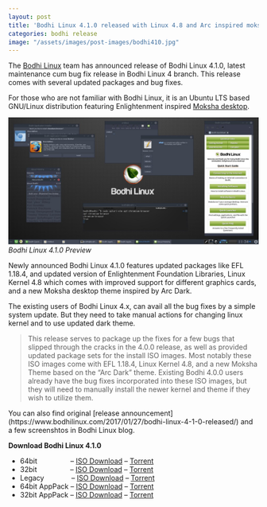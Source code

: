 ```yaml
---
layout: post
title: 'Bodhi Linux 4.1.0 released with Linux 4.8 and Arc inspired moksha theme'
categories: bodhi release
image: "/assets/images/post-images/bodhi410.jpg"
---
```

The [Bodhi Linux](/distribution/bodhi) team has announced release of Bodhi Linux 4.1.0, latest maintenance cum bug fix release in Bodhi Linux 4 branch. This release comes with several updated packages and bug fixes.

For those who are not familiar with Bodhi Linux, it is an Ubuntu LTS based GNU/Linux distribution featuring Enlightenment inspired [Moksha desktop](/desktop/moksha).

![Bodhi Linux 4.1.0 Preview](/assets/images/post-images/bodhi410.jpg)
*Bodhi Linux 4.1.0 Preview*

Newly announced Bodhi Linux 4.1.0 features updated packages like EFL 1.18.4, and updated version of Enlightenment Foundation Libraries, Linux Kernel 4.8 which comes with improved support for different graphics cards, and a new Moksha desktop theme inspired by Arc Dark.

The existing users of Bodhi Linux 4.x, can avail all the bug fixes by a simple system update. But they need to take manual actions for changing linux kernel and to use updated dark theme.
<blockquote>
This release serves to package up the fixes for a few bugs that slipped through the cracks in the 4.0.0 release, as well as provided updated package sets for the install ISO images. Most notably these ISO images come with EFL 1.18.4, Linux Kernel 4.8, and a new Moksha Theme based on the “Arc Dark” theme. Existing Bodhi 4.0.0 users already have the bug fixes incorporated into these ISO images, but they will need to manually install the newer kernel and theme if they wish to utilize them.
</blockquote>
You can also find original [release announcement](https://www.bodhilinux.com/2017/01/27/bodhi-linux-4-1-0-released/) and a few screenshtos in Bodhi Linux blog.

**Download Bodhi Linux 4.1.0**
<ul>
<li>64bit &nbsp; &nbsp; &nbsp; &nbsp; &nbsp; &nbsp; &nbsp; &nbsp; – <a href="https://sourceforge.net/projects/bodhilinux/files/4.1.0/bodhi-4.1.0-64.iso/download">ISO Download</a>&nbsp;– <a href="https://sourceforge.net/projects/bodhilinux/files/4.1.0/bodhi-4.1.0-64.iso.torrent/download">Torrent</a></li>
<li>32bit &nbsp; &nbsp; &nbsp; &nbsp; &nbsp; &nbsp; &nbsp; &nbsp; – <a href="https://sourceforge.net/projects/bodhilinux/files/4.1.0/bodhi-4.1.0-32.iso/download">ISO Download</a> – <a href="https://sourceforge.net/projects/bodhilinux/files/4.1.0/bodhi-4.1.0-32.iso.torrent/download">Torrent</a></li>
<li>Legacy &nbsp; &nbsp; &nbsp; &nbsp; &nbsp; &nbsp; &nbsp;– <a href="https://sourceforge.net/projects/bodhilinux/files/4.1.0/bodhi-4.1.0-legacy.iso/download">ISO Download</a> – <a href="https://sourceforge.net/projects/bodhilinux/files/4.0.0/bodhi-4.0.0-legacy.iso.torrent/download">Torrent</a></li>
<li>64bit AppPack – <a href="https://sourceforge.net/projects/bodhilinux/files/4.1.0/bodhi-4.1.0-apppack-64.iso/download">ISO Download</a> – <a href="https://sourceforge.net/projects/bodhilinux/files/4.1.0/bodhi-4.1.0-apppack-64.iso.torrent/download">Torrent</a></li>
<li>32bit AppPack – <a href="https://sourceforge.net/projects/bodhilinux/files/4.1.0/bodhi-4.1.0-apppack-32.iso/download">ISO Download</a> – <a href="https://sourceforge.net/projects/bodhilinux/files/4.1.0/bodhi-4.1.0-apppack-32.iso.torrent/download">Torrent</a></li>
</ul>